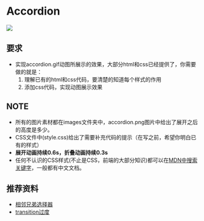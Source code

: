 # Accordion
![](accordion.gif)
## 要求

- 实现accordion.gif动图所展示的效果，大部分html和css已经提供了，你需要做的就是：
  1. 理解已有的html和css代码，要清楚的知道每个样式的作用
  2. 添加css代码，实现动图展示效果

## NOTE

- 所有的图片素材都在images文件夹中，accordion.png图片中给出了展开之后的高度是多少。
- CSS文件中(style.css)给出了需要补充代码的提示（在写之前，希望你明白已有的样式）
- **展开动画持续0.6s，折叠动画持续0.3s**
- 任何不认识的CSS样式(不止是CSS，前端的大部分知识)都可以在[MDN中搜索关键字](https://developer.mozilla.org/zh-CN/)，一般都有中文文档。

## 推荐资料

- [相邻兄弟选择器](https://developer.mozilla.org/zh-CN/docs/Web/CSS/Adjacent_sibling_selectors)
- [transition过度](https://developer.mozilla.org/zh-CN/docs/Web/CSS/transition)
